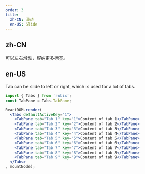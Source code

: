 ```yaml
---
order: 3
title: 
  zh-CN: 滑动
  en-US: Slide
---
```


## zh-CN

可以左右滑动，容纳更多标签。

## en-US

Tab can be slide to left or right, which is used for a lot of tabs. 

````jsx
import { Tabs } from 'rubix';
const TabPane = Tabs.TabPane;

ReactDOM.render(
  <Tabs defaultActiveKey="1">
    <TabPane tab="Tab 1" key="1">Content of tab 1</TabPane>
    <TabPane tab="Tab 2" key="2">Content of tab 2</TabPane>
    <TabPane tab="Tab 3" key="3">Content of tab 3</TabPane>
    <TabPane tab="Tab 4" key="4">Content of tab 4</TabPane>
    <TabPane tab="Tab 5" key="5">Content of tab 5</TabPane>
    <TabPane tab="Tab 6" key="6">Content of tab 6</TabPane>
    <TabPane tab="Tab 7" key="7">Content of tab 7</TabPane>
    <TabPane tab="Tab 8" key="8">Content of tab 8</TabPane>
    <TabPane tab="Tab 9" key="9">Content of tab 9</TabPane>
  </Tabs>
, mountNode);
````
